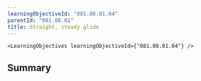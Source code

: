 ```yaml
---
learningObjectiveId: "081.08.01.04"
parentId: "081.08.01"
title: Straight, steady glide
---
```


```tsx eval
<LearningObjectives learningObjectiveId={"081.08.01.04"} />
```

## Summary

